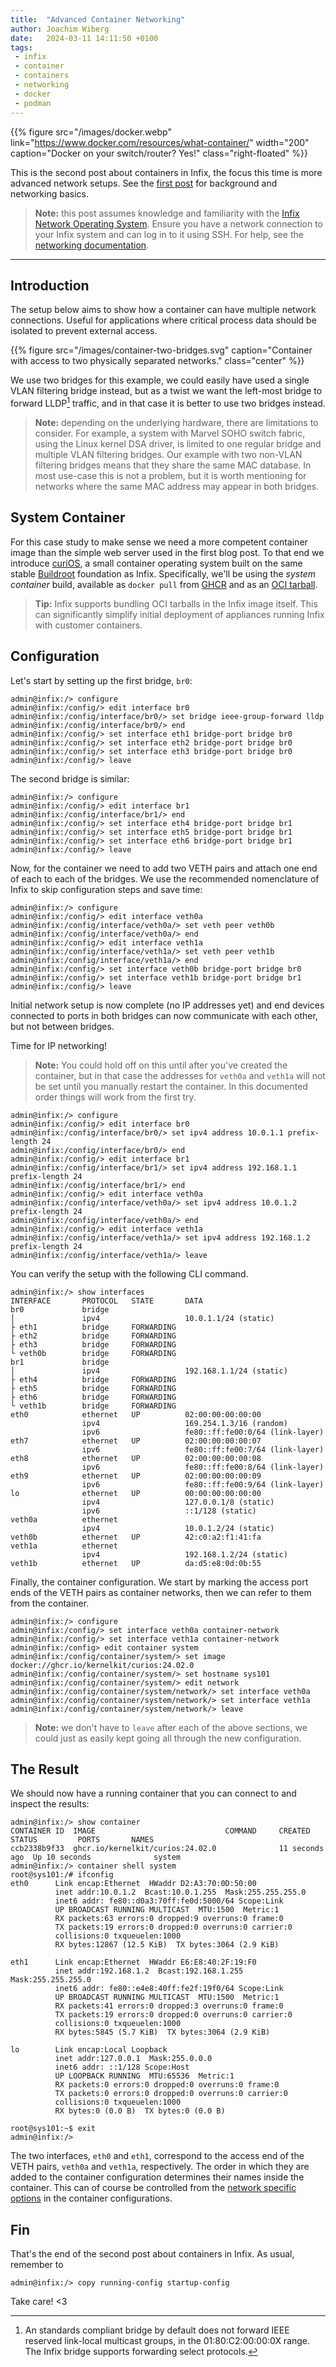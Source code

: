 ```yaml
---
title:  "Advanced Container Networking"
author: Joachim Wiberg
date:   2024-03-11 14:11:50 +0100
tags:
 - infix
 - container
 - containers
 - networking
 - docker
 - podman
---
```


{{% figure src="/images/docker.webp" link="https://www.docker.com/resources/what-container/"
    width="200" caption="Docker on your switch/router? Yes!" class="right-floated" %}}

This is the second post about containers in Infix, the focus this time
is more advanced network setups.  See the [first post][1] for background
and networking basics.

> **Note:** this post assumes knowledge and familiarity with the [Infix
> Network Operating System](https://kernelkit.github.io/).  Ensure you
> have a network connection to your Infix system and can log in to it
> using SSH.  For help, see the [networking documentation][0].

----

## Introduction

The setup below aims to show how a container can have multiple network
connections.  Useful for applications where critical process data should
be isolated to prevent external access.

{{% figure src="/images/container-two-bridges.svg" caption="Container with access to two physically separated networks." class="center" %}}

We use two bridges for this example, we could easily have used a single
VLAN filtering bridge instead, but as a twist we want the left-most
bridge to forward LLDP[^1] traffic, and in that case it is better to use
two bridges instead.

> **Note:** depending on the underlying hardware, there are limitations
> to consider.  For example, a system with Marvel SOHO switch fabric,
> using the Linux kernel DSA driver, is limited to one regular bridge
> and multiple VLAN filtering bridges.  Our example with two non-VLAN
> filtering bridges means that they share the same MAC database.  In
> most use-case this is not a problem, but it is worth mentioning for
> networks where the same MAC address may appear in both bridges.


## System Container

For this case study to make sense we need a more competent container
image than the simple web server used in the first blog post.  To that
end we introduce [curiOS][2], a small container operating system built
on the same stable [Buildroot][3] foundation as Infix.  Specifically,
we'll be using the *system container* build, available as `docker pull`
from [GHCR][4] and as an [OCI tarball][5].

> **Tip:** Infix supports bundling OCI tarballs in the Infix image
> itself.  This can significantly simplify initial deployment of
> appliances running Infix with customer containers.


## Configuration

Let's start by setting up the first bridge, `br0`:

```
admin@infix:/> configure
admin@infix:/config/> edit interface br0
admin@infix:/config/interface/br0/> set bridge ieee-group-forward lldp
admin@infix:/config/interface/br0/> end
admin@infix:/config/> set interface eth1 bridge-port bridge br0
admin@infix:/config/> set interface eth2 bridge-port bridge br0
admin@infix:/config/> set interface eth3 bridge-port bridge br0
admin@infix:/config/> leave
```

The second bridge is similar:

```
admin@infix:/> configure
admin@infix:/config/> edit interface br1
admin@infix:/config/interface/br1/> end
admin@infix:/config/> set interface eth4 bridge-port bridge br1
admin@infix:/config/> set interface eth5 bridge-port bridge br1
admin@infix:/config/> set interface eth6 bridge-port bridge br1
admin@infix:/config/> leave
```

Now, for the container we need to add two VETH pairs and attach one end
of each to each of the bridges.  We use the recommended nomenclature of
Infix to skip configuration steps and save time:

```
admin@infix:/> configure
admin@infix:/config/> edit interface veth0a
admin@infix:/config/interface/veth0a/> set veth peer veth0b
admin@infix:/config/interface/veth0a/> end
admin@infix:/config/> edit interface veth1a
admin@infix:/config/interface/veth1a/> set veth peer veth1b
admin@infix:/config/interface/veth1a/> end
admin@infix:/config/> set interface veth0b bridge-port bridge br0
admin@infix:/config/> set interface veth1b bridge-port bridge br1
admin@infix:/config/> leave
```

Initial network setup is now complete (no IP addresses yet) and end
devices connected to ports in both bridges can now communicate with
each other, but not between bridges.

Time for IP networking!

> **Note:** You could hold off on this until after you've created the
> container, but in that case the addresses for `veth0a` and `veth1a`
> will not be set until you manually restart the container.  In this
> documented order things will work from the first try.

```
admin@infix:/> configure
admin@infix:/config/> edit interface br0
admin@infix:/config/interface/br0/> set ipv4 address 10.0.1.1 prefix-length 24
admin@infix:/config/interface/br0/> end
admin@infix:/config/> edit interface br1
admin@infix:/config/interface/br1/> set ipv4 address 192.168.1.1 prefix-length 24
admin@infix:/config/interface/br1/> end
admin@infix:/config/> edit interface veth0a 
admin@infix:/config/interface/veth0a/> set ipv4 address 10.0.1.2 prefix-length 24
admin@infix:/config/interface/veth0a/> end
admin@infix:/config/> edit interface veth1a 
admin@infix:/config/interface/veth1a/> set ipv4 address 192.168.1.2 prefix-length 24
admin@infix:/config/interface/veth1a/> leave
```

You can verify the setup with the following CLI command.

```
admin@infix:/> show interfaces 
INTERFACE       PROTOCOL   STATE       DATA
br0             bridge
│               ipv4                   10.0.1.1/24 (static)
├ eth1          bridge     FORWARDING
├ eth2          bridge     FORWARDING
├ eth3          bridge     FORWARDING
└ veth0b        bridge     FORWARDING
br1             bridge
│               ipv4                   192.168.1.1/24 (static)
├ eth4          bridge     FORWARDING
├ eth5          bridge     FORWARDING
├ eth6          bridge     FORWARDING
└ veth1b        bridge     FORWARDING
eth0            ethernet   UP          02:00:00:00:00:00
                ipv4                   169.254.1.3/16 (random)
                ipv6                   fe80::ff:fe00:0/64 (link-layer)
eth7            ethernet   UP          02:00:00:00:00:07
                ipv6                   fe80::ff:fe00:7/64 (link-layer)
eth8            ethernet   UP          02:00:00:00:00:08
                ipv6                   fe80::ff:fe00:8/64 (link-layer)
eth9            ethernet   UP          02:00:00:00:00:09
                ipv6                   fe80::ff:fe00:9/64 (link-layer)
lo              ethernet   UP          00:00:00:00:00:00
                ipv4                   127.0.0.1/8 (static)
                ipv6                   ::1/128 (static)
veth0a          ethernet
                ipv4                   10.0.1.2/24 (static)
veth0b          ethernet   UP          42:c0:a2:f1:41:fa
veth1a          ethernet
                ipv4                   192.168.1.2/24 (static)
veth1b          ethernet   UP          da:d5:e8:0d:0b:55
```

Finally, the container configuration.  We start by marking the access
port ends of the VETH pairs as container networks, then we can refer
to them from the container.

```
admin@infix:/> configure
admin@infix:/config/> set interface veth0a container-network
admin@infix:/config/> set interface veth1a container-network
admin@infix:/config> edit container system
admin@infix:/config/container/system/> set image docker://ghcr.io/kernelkit/curios:24.02.0
admin@infix:/config/container/system/> set hostname sys101
admin@infix:/config/container/system/> edit network
admin@infix:/config/container/system/network/> set interface veth0a
admin@infix:/config/container/system/network/> set interface veth1a
admin@infix:/config/container/system/network/> leave
```

> **Note:** we don't have to `leave` after each of the above sections,
> we could just as easily kept going all through the new configuration.


## The Result

We should now have a running container that you can connect to and
inspect the results:

```
admin@infix:/> show container
CONTAINER ID  IMAGE                             COMMAND     CREATED         STATUS         PORTS       NAMES
ccb2338b9f33  ghcr.io/kernelkit/curios:24.02.0              11 seconds ago  Up 10 seconds              system
admin@infix:/> container shell system
root@sys101:/# ifconfig
eth0      Link encap:Ethernet  HWaddr D2:A3:70:0D:50:00
          inet addr:10.0.1.2  Bcast:10.0.1.255  Mask:255.255.255.0
          inet6 addr: fe80::d0a3:70ff:fe0d:5000/64 Scope:Link
          UP BROADCAST RUNNING MULTICAST  MTU:1500  Metric:1
          RX packets:63 errors:0 dropped:9 overruns:0 frame:0
          TX packets:19 errors:0 dropped:0 overruns:0 carrier:0
          collisions:0 txqueuelen:1000 
          RX bytes:12867 (12.5 KiB)  TX bytes:3064 (2.9 KiB)

eth1      Link encap:Ethernet  HWaddr E6:E8:40:2F:19:F0
          inet addr:192.168.1.2  Bcast:192.168.1.255  Mask:255.255.255.0
          inet6 addr: fe80::e4e8:40ff:fe2f:19f0/64 Scope:Link
          UP BROADCAST RUNNING MULTICAST  MTU:1500  Metric:1
          RX packets:41 errors:0 dropped:3 overruns:0 frame:0
          TX packets:19 errors:0 dropped:0 overruns:0 carrier:0
          collisions:0 txqueuelen:1000 
          RX bytes:5845 (5.7 KiB)  TX bytes:3064 (2.9 KiB)

lo        Link encap:Local Loopback
          inet addr:127.0.0.1  Mask:255.0.0.0
          inet6 addr: ::1/128 Scope:Host
          UP LOOPBACK RUNNING  MTU:65536  Metric:1
          RX packets:0 errors:0 dropped:0 overruns:0 frame:0
          TX packets:0 errors:0 dropped:0 overruns:0 carrier:0
          collisions:0 txqueuelen:1000 
          RX bytes:0 (0.0 B)  TX bytes:0 (0.0 B)

root@sys101:~$ exit
admin@infix:/> 
```

The two interfaces, `eth0` and `eth1`, correspond to the access end of
the VETH pairs, `veth0a` and `veth1a`, respectively.  The order in which
they are added to the container configuration determines their names
inside the container.  This can of course be controlled from the
[network specific options][6] in the container configurations.


## Fin

That's the end of the second post about containers in Infix.  As usual,
remember to

```
admin@infix:/> copy running-config startup-config
```

Take care! <3

[^1]: An standards compliant bridge by default does not forward IEEE
       reserved link-local multicast groups, in the 01:80:C2:00:00:0X
       range.  The Infix bridge supports forwarding select protocols.

[0]: https://github.com/kernelkit/infix/blob/main/doc/networking.md
[1]: /2024/03/08/docker-containers-in-infix/
[2]: https://github.com/kernelkit/curiOS/
[3]: https://buildroot.org/
[4]: https://github.com/kernelkit/curiOS/pkgs/container/curios/185490653?tag=24.02.0
[5]: https://github.com/kernelkit/curiOS/releases/tag/v24.02.0
[6]: https://github.com/kernelkit/infix/blob/main/doc/container.md#networking-and-containers
